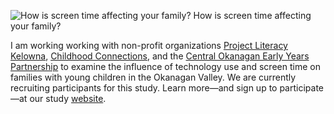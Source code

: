 ---
---
![How is screen time affecting your family?](/assets/images/children-watching-tv.jpeg)
How is screen time affecting your family?

I am working working with non-profit organizations [Project Literacy Kelowna](http://projectliteracykelowna.org/), [Childhood Connections](https://childhoodconnections.ca/), and the [Central Okanagan Early Years Partnership](https://coeyp.ca/) to examine the influence of technology use and screen time on families with young children in the Okanagan Valley. We are currently recruiting participants for this study. Learn more—and sign up to participate—at our study [website](https://familyscreentime.ca).
